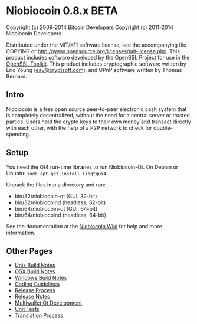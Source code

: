 Niobiocoin 0.8.x BETA
====================

Copyright (c) 2009-2014 Bitcoin Developers
Copyright (c) 2011-2014 Niobiocoin Developers

Distributed under the MIT/X11 software license, see the accompanying
file COPYING or http://www.opensource.org/licenses/mit-license.php.
This product includes software developed by the OpenSSL Project for use in the [OpenSSL Toolkit](http://www.openssl.org/). This product includes
cryptographic software written by Eric Young ([eay@cryptsoft.com](mailto:eay@cryptsoft.com)), and UPnP software written by Thomas Bernard.


Intro
---------------------
Niobiocoin is a free open source peer-to-peer electronic cash system that is
completely decentralized, without the need for a central server or trusted
parties.  Users hold the crypto keys to their own money and transact directly
with each other, with the help of a P2P network to check for double-spending.


Setup
---------------------
You need the Qt4 run-time libraries to run Niobiocoin-Qt. On Debian or Ubuntu:
	`sudo apt-get install libqtgui4`

Unpack the files into a directory and run:

- bin/32/niobiocoin-qt (GUI, 32-bit)
- bin/32/niobiocoind (headless, 32-bit)
- bin/64/niobiocoin-qt (GUI, 64-bit)
- bin/64/niobiocoind (headless, 64-bit)

See the documentation at the [Niobiocoin Wiki](http://niobiocoin.info)
for help and more information.


Other Pages
---------------------
- [Unix Build Notes](build-unix.md)
- [OSX Build Notes](build-osx.md)
- [Windows Build Notes](build-msw.md)
- [Coding Guidelines](coding.md)
- [Release Process](release-process.md)
- [Release Notes](release-notes.md)
- [Multiwallet Qt Development](multiwallet-qt.md)
- [Unit Tests](unit-tests.md)
- [Translation Process](translation_process.md)
